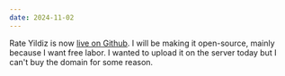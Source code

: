 ```yaml
---
date: 2024-11-02
---
```

Rate Yildiz is now [live on Github](https://github.com/thesusian/rateyildiz.com). I will be making it open-source, mainly because I want free labor. I wanted to upload it on the server today but I can't buy the domain for some reason.